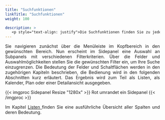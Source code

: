 ```yaml
---
title: "Suchfunktionen"
linkTitle: "Suchfunktionen"
weight: 100

description: >
   <p style="text-align: justify">Die Suchfunktionen finden Sie zu jeder Kategorie im Sidepanel. </p>
---
```

<p style="text-align: justify">
Sie navigieren zunächst über die Menüleiste im Kopfbereich in den gewünschten Bereich. Nun erscheint im Sidepanel eine Auswahl an Subpanels mit verschiedenen Filterkriterien.
Über die Felder und Auswahlmöglichkeiten stellen Sie die gewünschten Filter ein, um Ihre Suche einzugrenzen. Die Bedeutung der Felder und Schaltflächen werden in den zugehörigen Kapiteln beschrieben, die Bedienung wird in den folgenden Abschnitten kurz erläutert.
Das Ergebnis wird zum Teil als Listen, als Kalender, Plan oder einer Detailansicht ausgegeben. </p>

{{< imgproc Sidepanel Resize "1280x" >}}
Rot umrandet ein Sidepanel
{{< /imgproc >}}

<p style="text-align: justify"> Im Kapitel <a href="/3vrooms/listen/"> Listen </a> finden Sie eine ausführliche Übersicht aller Spalten und deren Bedeutung. </p>
